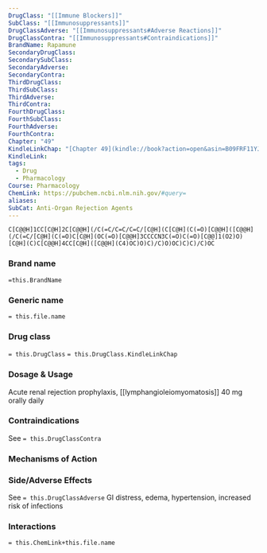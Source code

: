 ```yaml
---
DrugClass: "[[Immune Blockers]]"
SubClass: "[[Immunosuppressants]]"
DrugClassAdverse: "[[Immunosuppressants#Adverse Reactions]]"
DrugClassContra: "[[Immunosuppressants#Contraindications]]"
BrandName: Rapamune
SecondaryDrugClass: 
SecondarySubClass: 
SecondaryAdverse: 
SecondaryContra: 
ThirdDrugClass: 
ThirdSubClass: 
ThirdAdverse: 
ThirdContra: 
FourthDrugClass: 
FourthSubClass: 
FourthAdverse: 
FourthContra: 
Chapter: "49"
KindleLinkChap: "[Chapter 49](kindle://book?action=open&asin=B09FRF11YJ&location=28643)"
KindleLink: 
tags:
  - Drug
  - Pharmacology
Course: Pharmacology
ChemLink: https://pubchem.ncbi.nlm.nih.gov/#query=
aliases: 
SubCat: Anti-Organ Rejection Agents
---
```

```smiles
C[C@@H]1CC[C@H]2C[C@@H](/C(=C/C=C/C=C/[C@H](C[C@H](C(=O)[C@@H]([C@@H](/C(=C/[C@H](C(=O)C[C@H](OC(=O)[C@@H]3CCCCN3C(=O)C(=O)[C@@]1(O2)O)[C@H](C)C[C@@H]4CC[C@H]([C@@H](C4)OC)O)C)/C)O)OC)C)C)/C)OC
```

### Brand name
`=this.BrandName`

### Generic name
`= this.file.name`

### Drug class 
`= this.DrugClass`
	`= this.DrugClass.KindleLinkChap`

### Dosage & Usage
Acute renal rejection prophylaxis, [[lymphangioleiomyomatosis]] 
40 mg orally daily 

### Contraindications
See `= this.DrugClassContra`

### Mechanisms of Action


### Side/Adverse Effects
See `= this.DrugClassAdverse`
GI distress, edema, hypertension, increased risk of infections

### Interactions

`= this.ChemLink+this.file.name`

